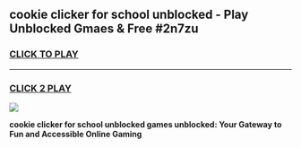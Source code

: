 
## cookie clicker for school unblocked - Play Unblocked Gmaes & Free #2n7zu
<h3>
<a href="https://news.freeplayer.one?title=cookie_clicker_for_school_unblocked&ref=24F">CLICK TO PLAY</a></h3>
<hr>

<h3>
<a href="https://news.freeplayer.one?title=cookie_clicker_for_school_unblocked&ref=24F">CLICK 2 PLAY</a>
  
</h3>

<a href="https://news.freeplayer.one?title=cookie_clicker_for_school_unblocked&ref=24F/"><img src="https://clearcache.store/games.png"></a>


**cookie clicker for school unblocked games unblocked: Your Gateway to Fun and Accessible Online Gaming**
